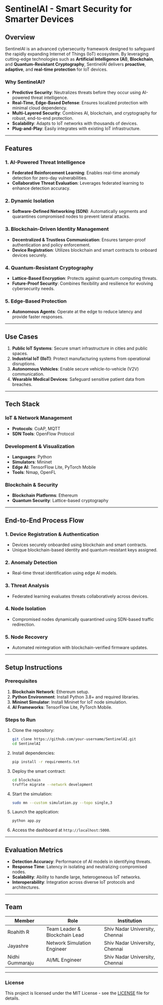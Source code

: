 # SentinelAI - Smart Security for Smarter Devices

## **Overview**
SentinelAI is an advanced cybersecurity framework designed to safeguard the rapidly expanding Internet of Things (IoT) ecosystem. By leveraging cutting-edge technologies such as **Artificial Intelligence (AI)**, **Blockchain**, and **Quantum-Resistant Cryptography**, SentinelAI delivers **proactive**, **adaptive**, and **real-time protection** for IoT devices.

### **Why SentinelAI?**
- **Predictive Security**: Neutralizes threats before they occur using AI-powered threat intelligence.
- **Real-Time, Edge-Based Defense**: Ensures localized protection with minimal cloud dependency.
- **Multi-Layered Security**: Combines AI, blockchain, and cryptography for robust, end-to-end protection.
- **Scalability**: Adapts to IoT networks with thousands of devices.
- **Plug-and-Play**: Easily integrates with existing IoT infrastructure.

---

## **Features**

### 1. **AI-Powered Threat Intelligence**
- **Federated Reinforcement Learning**: Enables real-time anomaly detection for zero-day vulnerabilities.
- **Collaborative Threat Evaluation**: Leverages federated learning to enhance detection accuracy.

### 2. **Dynamic Isolation**
- **Software-Defined Networking (SDN)**: Automatically segments and quarantines compromised nodes to prevent lateral attacks.

### 3. **Blockchain-Driven Identity Management**
- **Decentralized & Trustless Communication**: Ensures tamper-proof authentication and policy enforcement.
- **Device Registration**: Utilizes blockchain and smart contracts to onboard devices securely.

### 4. **Quantum-Resistant Cryptography**
- **Lattice-Based Encryption**: Protects against quantum computing threats.
- **Future-Proof Security**: Combines flexibility and resilience for evolving cybersecurity needs.

### 5. **Edge-Based Protection**
- **Autonomous Agents**: Operate at the edge to reduce latency and provide faster responses.

---

## **Use Cases**

1. **Public IoT Systems**: Secure smart infrastructure in cities and public spaces.
2. **Industrial IoT (IIoT)**: Protect manufacturing systems from operational disruptions.
3. **Autonomous Vehicles**: Enable secure vehicle-to-vehicle (V2V) communication.
4. **Wearable Medical Devices**: Safeguard sensitive patient data from breaches.

---

## **Tech Stack**

### **IoT & Network Management**
- **Protocols**: CoAP, MQTT
- **SDN Tools**: OpenFlow Protocol

### **Development & Visualization**
- **Languages**: Python
- **Simulators**: Mininet
- **Edge AI**: TensorFlow Lite, PyTorch Mobile
- **Tools**: Nmap, OpenFL

### **Blockchain & Security**
- **Blockchain Platforms**: Ethereum
- **Quantum Security**: Lattice-based cryptography

---

## **End-to-End Process Flow**

### 1. **Device Registration & Authentication**
- Devices securely onboarded using blockchain and smart contracts.
- Unique blockchain-based identity and quantum-resistant keys assigned.

### 2. **Anomaly Detection**
- Real-time threat identification using edge AI models.

### 3. **Threat Analysis**
- Federated learning evaluates threats collaboratively across devices.

### 4. **Node Isolation**
- Compromised nodes dynamically quarantined using SDN-based traffic redirection.

### 5. **Node Recovery**
- Automated reintegration with blockchain-verified firmware updates.

---

## **Setup Instructions**

### **Prerequisites**
1. **Blockchain Network**: Ethereum setup.
2. **Python Environment**: Install Python 3.8+ and required libraries.
3. **Mininet Simulator**: Install Mininet for IoT node simulation.
4. **AI Frameworks**: TensorFlow Lite, PyTorch Mobile.

### **Steps to Run**
1. Clone the repository:
   ```bash
   git clone https://github.com/your-username/SentinelAI.git
   cd SentinelAI
   ```
2. Install dependencies:
   ```bash
   pip install -r requirements.txt
   ```
3. Deploy the smart contract:
   ```bash
   cd blockchain
   truffle migrate --network development
   ```
4. Start the simulation:
   ```bash
   sudo mn --custom simulation.py --topo single,3
   ```
5. Launch the application:
   ```bash
   python app.py
   ```
6. Access the dashboard at `http://localhost:5000`.

---

## **Evaluation Metrics**

- **Detection Accuracy**: Performance of AI models in identifying threats.
- **Response Time**: Latency in isolating and neutralizing compromised nodes.
- **Scalability**: Ability to handle large, heterogeneous IoT networks.
- **Interoperability**: Integration across diverse IoT protocols and architectures.

---

## **Team**

| **Member**       | **Role**                      | **Institution**               |
|-------------------|-------------------------------|--------------------------------|
| Roahith R         | Team Leader & Blockchain Lead| Shiv Nadar University, Chennai|
| Jayashre          | Network Simulation Engineer  | Shiv Nadar University, Chennai|
| Nidhi Gummaraju   | AI/ML Engineer               | Shiv Nadar University, Chennai|

---

### **License**
This project is licensed under the MIT License - see the [LICENSE](LICENSE) file for details.


